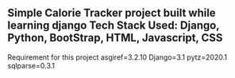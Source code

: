 Simple Calorie Tracker project built while learning django
Tech Stack Used:
Django, Python, BootStrap, HTML, Javascript, CSS
-----------------------------------------
Requirement for this project
asgiref=3.2.10
Django=3.1
pytz=2020.1
sqlparse=0.3.1
